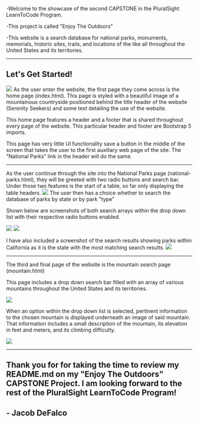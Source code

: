 -Welcome to the showcase of the second CAPSTONE in the PluralSight LearnToCode Program.

-This project is called "Enjoy The Outdoors"

-This website is a search database for national parks, monuments, memorials, historic sites, trails, and locations of the like all throughout the United States and its territories.

---

## Let's Get Started!

![](readmepics\homepagesnip.PNG)
As the user enter the website, the first page they come across is the home page (index.html). This page is styled with a beautiful image of a mountainous countryside positioned behind the title header of the website (Serenity Seekers) and some text detailing the use of the website.

This home page features a header and a footer that is shared throughout every page of the website. This particular header and footer are Bootstrap 5 imports.

This page has very little UI functionality save a button in the middle of the screen that takes the user to the first auxiliary web page of the site. The "National Parks" link in the header will do the same.

---

As the user continue through the site into the National Parks page (national-parks.html), they will be greeted with two radio buttons and search bar. Under those two features is the start of a table, so far only displaying the table headers.
![](readmepics\searchpage.PNG)
The user then has a choice whether to search the database of parks by state or by park "type"

Shown below are screenshots of both search arrays within the drop down list with their respective radio buttons enabled.

![](readmepics\statesearch.PNG) ![](readmepics\typesearch.PNG)

I have also included a screenshot of the search results showing parks within California as it is the state with the most matching search results.
![](readmepics\californiasearch.PNG)

---

The third and final page of the website is the mountain search page (mountain.html)

This page includes a drop down search bar filled with an array of various mountains throughout the United States and its territories.

![](readmepics\mountainDDL.PNG)

When an option within the drop down list is selected, pertinent information to the chosen mountain is displayed underneath an image of said mountain. That information includes a small description of the mountain, its elevation in feet and meters, and its climbing difficulty.

![](readmepics\mountainresults.PNG)

---

## Thank you for for taking the time to review my README.md on my "Enjoy The Outdoors" CAPSTONE Project. I am looking forward to the rest of the PluralSight LearnToCode Program!

## - Jacob DeFalco
